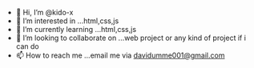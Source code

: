 - 👋 Hi, I’m @kido-x
- 👀 I’m interested in ...html,css,js
- 🌱 I’m currently learning ...html,css,js
- 💞️ I’m looking to collaborate on ...web project or any kind of project if i can do
- 📫 How to reach me ...email me via davidumme001@gmail.com

<!---
kido-x/kido-x is a ✨ special ✨ repository because its `README.md` (this file) appears on your GitHub profile.
You can click the Preview link to take a look at your changes.
--->
